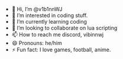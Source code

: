 - 👋 Hi, I’m @v1b1nnWJ
- 👀 I’m interested in coding stuff.
- 🌱 I’m currently learning coding
- 💞️ I’m looking to collaborate on lua scripting
- 📫 How to reach me discord, vibinnwj
- 😄 Pronouns: he/him
- ⚡ Fun fact: I love games, football, anime.

<!---
v1b1nnWJ/v1b1nnWJ is a ✨ special ✨ repository because its `README.md` (this file) appears on your GitHub profile.
You can click the Preview link to take a look at your changes.
--->

